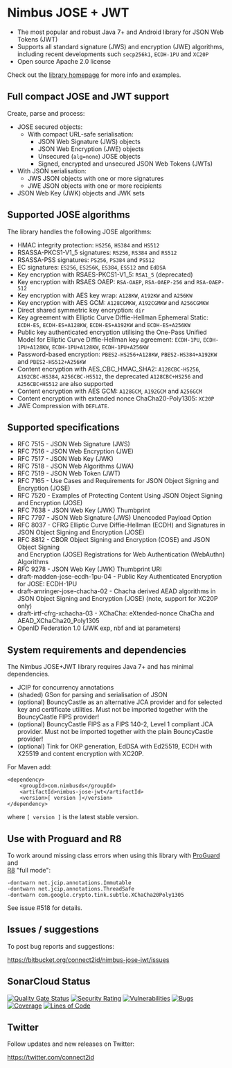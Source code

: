 # Nimbus JOSE + JWT

* The most popular and robust Java 7+ and Android library for JSON Web Tokens 
  (JWT)
* Supports all standard signature (JWS) and encryption (JWE) algorithms, 
  including recent developments such `secp256k1`, `ECDH-1PU` and `XC20P`
* Open source Apache 2.0 license

Check out the [library homepage](https://connect2id.com/products/nimbus-jose-jwt) 
for more info and examples.


## Full compact JOSE and JWT support

Create, parse and process:

* JOSE secured objects:
  * With compact URL-safe serialisation:
    * JSON Web Signature (JWS) objects
    * JSON Web Encryption (JWE) objects
    * Unsecured (`alg=none`) JOSE objects
    * Signed, encrypted and unsecured JSON Web Tokens (JWTs)
* With JSON serialisation:
    * JWS JSON objects with one or more signatures
    * JWE JSON objects with one or more recipients
* JSON Web Key (JWK) objects and JWK sets


## Supported JOSE algorithms

The library handles the following JOSE algorithms:

* HMAC integrity protection: `HS256`, `HS384` and `HS512`
* RSASSA-PKCS1-V1_5 signatures: `RS256`, `RS384` and `RS512`
* RSASSA-PSS signatures: `PS256`, `PS384` and `PS512`
* EC signatures: `ES256`, `ES256K`, `ES384`, `ES512` and `EdDSA`
* Key encryption with RSAES-PKCS1-V1_5: `RSA1_5` (deprecated)
* Key encryption with RSAES OAEP: `RSA-OAEP`, `RSA-OAEP-256` and `RSA-OAEP-512`
* Key encryption with AES key wrap: `A128KW`, `A192KW` and `A256KW`
* Key encryption with AES GCM: `A128CGMKW`, `A192CGMKW` and `A256CGMKW`
* Direct shared symmetric key encryption: `dir`
* Key agreement with Elliptic Curve Diffie-Hellman Ephemeral Static: `ECDH-ES`,
  `ECDH-ES+A128KW`, `ECDH-ES+A192KW` and `ECDH-ES+A256KW`
* Public key authenticated encryption utilising the One-Pass Unified Model for 
  Elliptic Curve Diffie-Hellman key agreement: `ECDH-1PU`, `ECDH-1PU+A128KW`, 
  `ECDH-1PU+A128KW`, `ECDH-1PU+A256KW`
* Password-based encryption: `PBES2-HS256+A128KW`, `PBES2-HS384+A192KW` and
  `PBES2-HS512+A256KW`
* Content encryption with AES_CBC_HMAC_SHA2: `A128CBC-HS256`, `A192CBC-HS384`,
  `A256CBC-HS512`, the deprecated `A128CBC+HS256` and `A256CBC+HS512` are also
  supported
* Content encryption with AES GCM: `A128GCM`, `A192GCM` and `A256GCM`
* Content encryption with extended nonce ChaCha20-Poly1305: `XC20P`
* JWE Compression with `DEFLATE`.


## Supported specifications

* RFC 7515 - JSON Web Signature (JWS)
* RFC 7516 - JSON Web Encryption (JWE)
* RFC 7517 - JSON Web Key (JWK)
* RFC 7518 - JSON Web Algorithms (JWA)
* RFC 7519 - JSON Web Token (JWT)
* RFC 7165 - Use Cases and Requirements for JSON Object Signing and Encryption
  (JOSE)
* RFC 7520 - Examples of Protecting Content Using JSON Object Signing and
  Encryption (JOSE)
* RFC 7638 - JSON Web Key (JWK) Thumbprint
* RFC 7797 - JSON Web Signature (JWS) Unencoded Payload Option
* RFC 8037 - CFRG Elliptic Curve Diffie-Hellman (ECDH) and Signatures in JSON 
  Object Signing and Encryption (JOSE)
* RFC 8812 - CBOR Object Signing and Encryption (COSE) and JSON Object Signing  
  and Encryption (JOSE) Registrations for Web Authentication (WebAuthn) 
  Algorithms
* RFC 9278 - JSON Web Key (JWK) Thumbprint URI
* draft-madden-jose-ecdh-1pu-04 - Public Key Authenticated Encryption for JOSE: 
  ECDH-1PU
* draft-amringer-jose-chacha-02 - Chacha derived AEAD algorithms in JSON Object 
  Signing and Encryption (JOSE) (note, support for XC20P only)
* draft-irtf-cfrg-xchacha-03 - XChaCha: eXtended-nonce ChaCha and 
  AEAD_XChaCha20_Poly1305
* OpenID Federation 1.0 (JWK exp, nbf and iat parameters)


## System requirements and dependencies

The Nimbus JOSE+JWT library requires Java 7+ and has minimal dependencies.

* JCIP for concurrency annotations
* (shaded) GSon for parsing and serialisation of JSON
* (optional) BouncyCastle as an alternative JCA provider and for selected key
  and certificate utilities. Must not be imported together with the 
  BouncyCastle FIPS provider!
* (optional) BouncyCastle FIPS as a FIPS 140-2, Level 1 compliant JCA provider.
  Must not be imported together with the plain BouncyCastle provider!
* (optional) Tink for OKP generation, EdDSA with Ed25519, ECDH with X25519 and 
  content encryption with XC20P.

For Maven add:
```
<dependency>
    <groupId>com.nimbusds</groupId>
    <artifactId>nimbus-jose-jwt</artifactId>
    <version>[ version ]</version>
</dependency>
```
where `[ version ]` is the latest stable version.


## Use with Proguard and R8

To work around missing class errors when using this library with 
[ProGuard](https://www.guardsquare.com/manual/configuration/usage) and   
[R8](https://developer.android.com/build/shrink-code) "full mode":

```text
-dontwarn net.jcip.annotations.Immutable
-dontwarn net.jcip.annotations.ThreadSafe
-dontwarn com.google.crypto.tink.subtle.XChaCha20Poly1305
```

See issue #518 for details.


## Issues / suggestions

To post bug reports and suggestions:

<https://bitbucket.org/connect2id/nimbus-jose-jwt/issues>


## SonarCloud Status

[![Quality Gate Status](https://sonarcloud.io/api/project_badges/measure?project=connect2id_nimbus-jose-jwt&metric=alert_status)](https://sonarcloud.io/dashboard?id=connect2id_nimbus-jose-jwt)
[![Security Rating](https://sonarcloud.io/api/project_badges/measure?project=connect2id_nimbus-jose-jwt&metric=security_rating)](https://sonarcloud.io/dashboard?id=connect2id_nimbus-jose-jwt)
[![Vulnerabilities](https://sonarcloud.io/api/project_badges/measure?project=connect2id_nimbus-jose-jwt&metric=vulnerabilities)](https://sonarcloud.io/dashboard?id=connect2id_nimbus-jose-jwt)
[![Bugs](https://sonarcloud.io/api/project_badges/measure?project=connect2id_nimbus-jose-jwt&metric=bugs)](https://sonarcloud.io/dashboard?id=connect2id_nimbus-jose-jwt)
[![Coverage](https://sonarcloud.io/api/project_badges/measure?project=connect2id_nimbus-jose-jwt&metric=coverage)](https://sonarcloud.io/dashboard?id=connect2id_nimbus-jose-jwt)
[![Lines of Code](https://sonarcloud.io/api/project_badges/measure?project=connect2id_nimbus-jose-jwt&metric=ncloc)](https://sonarcloud.io/dashboard?id=connect2id_nimbus-jose-jwt)

## Twitter

Follow updates and new releases on Twitter:

<https://twitter.com/connect2id>

